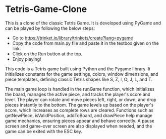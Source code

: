 # Tetris-Game-Clone
This is a clone of the classic Tetris Game. It is developed using PyGame and can be played by following the below steps:
- Go to https://trinket.io/library/trinkets/create?lang=pygame
- Copy the code from main.py file and paste it in the textbox given on the link.
- Click on the Run button at the top.
- Enjoy playing!

This code is a Tetris game built using Python and the Pygame library. It initializes constants for the game settings, colors, window dimensions, and piece templates, defining classic Tetris shapes like S, Z, I, O, J, L, and T. 

The main game loop is handled in the runGame function, which initializes the board, manages the active piece, and tracks the player's score and level. The player can rotate and move pieces left, right, or down, and drop pieces instantly to the bottom. The game levels up based on the player's score, which increases as complete rows are cleared. Functions such as getNewPiece, isValidPosition, addToBoard, and drawPiece help manage game mechanics, ensuring pieces appear and behave correctly. A pause screen and game-over screen are also displayed when needed, and the game can be exited with the ESC key.
